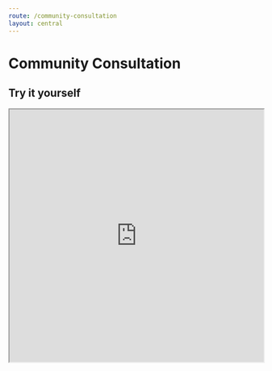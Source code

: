 ```yaml
---
route: /community-consultation
layout: central
---
```


# Community Consultation

## Try it yourself

<iframe width="100%" height="500px" src="https://contact.pozi.com/"></iframe>
